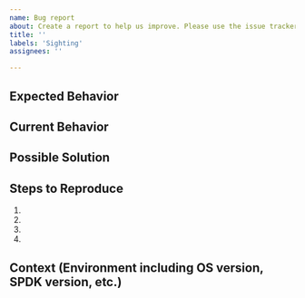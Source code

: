 ```yaml
---
name: Bug report
about: Create a report to help us improve. Please use the issue tracker only for reporting suspected issues.
title: ''
labels: 'Sighting'
assignees: ''

---
```


<!--- Provide a general summary of the issue in the Title above -->

## Expected Behavior

<!--- Tell us what should happen -->

## Current Behavior

<!--- Tell us what happens instead of the expected behavior -->

## Possible Solution

<!--- Not obligatory, but suggest a fix/reason for the bug, -->

## Steps to Reproduce

<!--- Provide a link to a live example, or an unambiguous set of steps to -->
<!--- reproduce this bug. Include code to reproduce, if relevant -->
1.
2.
3.
4.

## Context (Environment including OS version, SPDK version, etc.)

<!--- Providing context helps us come up with a solution that is most useful in the real world -->
